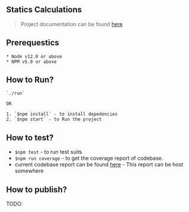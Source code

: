 ## Statics Calculations

> Project documentation can be found [here](https://github.com/akumbhani66/coding-challenge/blob/feature/data-calculation/instructions.md)

## Prerequestics 
    * Node v12.0 or above
    * NPM v5.0 or above

## How to Run?
    `./run`

    OR

    1. `$npm install` - to install depedencies
    2. `$npm start` - to Run the project

## How to test?
   * `$npm test` - to run test suits
   * `$npm run coverage` - to get the coverage report of codebase.
   * current codebase report can be found [here](https://github.com/akumbhani66/coding-challenge/blob/feature/data-calculation/tests/test-report/index.html) - This report can be host somewhere
   

## How to publish?
TODO: